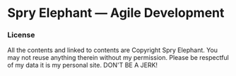 Spry Elephant — Agile Development
======================================

### License
All the contents and linked to contents are Copyright Spry Elephant.  You may not reuse anything therein without my permission. Please be respectful of my data it is my personal site. DON'T BE A JERK!
